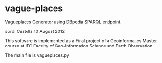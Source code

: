 vague-places
============
Vagueplaces Generator using DBpedia SPARQL endpoint.

Jordi Castells
10 August 2012

This software is implemented as a Final project of a Geoinformatics Master course at ITC Faculty of Geo-Information Science and Earth Observation.

The main file is vagueplaces.py
